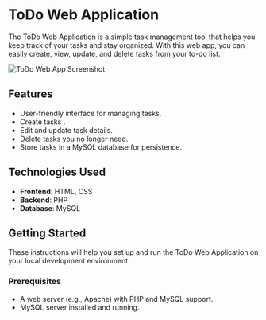 # ToDo Web Application

The ToDo Web Application is a simple task management tool that helps you keep track of your tasks and stay organized. With this web app, you can easily create, view, update, and delete tasks from your to-do list.

![ToDo Web App Screenshot]()

## Features

- User-friendly interface for managing tasks.
- Create tasks .
- Edit and update task details.
- Delete tasks you no longer need.
- Store tasks in a MySQL database for persistence.

## Technologies Used

- **Frontend**: HTML, CSS
- **Backend**: PHP
- **Database**: MySQL

## Getting Started

These instructions will help you set up and run the ToDo Web Application on your local development environment.

### Prerequisites

- A web server (e.g., Apache) with PHP and MySQL support.
- MySQL server installed and running.
